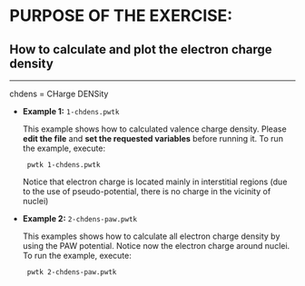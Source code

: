 # PURPOSE OF THE EXERCISE:
## How to calculate and plot the electron charge density
------------------------------------------------------

chdens = CHarge DENSity


* **Example 1:**  `1-chdens.pwtk`

  This example shows how to calculated valence charge density. Please
  **edit the file** and **set the requested variables** before running it. To
  run the example, execute:

       pwtk 1-chdens.pwtk

   Notice that electron charge is located mainly in interstitial
   regions (due to the use of pseudo-potential, there is no charge in
   the vicinity of nuclei)


* **Example 2:**  `2-chdens-paw.pwtk`

  This examples shows how to calculate all electron charge density by
  using the PAW potential. Notice now the electron charge around
  nuclei. To run the example, execute:

       pwtk 2-chdens-paw.pwtk
